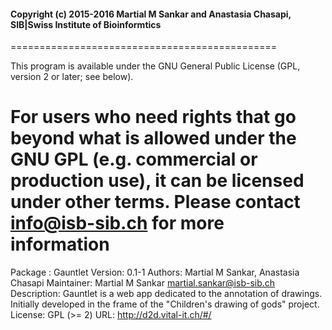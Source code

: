 #### Copyright (c) 2015-2016 Martial M Sankar and Anastasia Chasapi, SIB|Swiss Institute of Bioinformtics  ####
==============================================

This program is available under the GNU General Public License (GPL, version 2 or later; see below).

For users who need rights that go beyond what is allowed under the GNU GPL (e.g. commercial or production use), it can be licensed under other terms. Please contact info@isb-sib.ch for more information
==============================================

Package : Gauntlet
Version: 0.1-1
Authors: Martial M Sankar, Anastasia Chasapi
Maintainer: Martial M Sankar <martial.sankar@isb-sib.ch>
Description: Gauntlet is a web app dedicated to the annotation of drawings. Initially developed in the frame of the "Children's drawing of gods" project. 
License: GPL (>= 2)
URL: http://d2d.vital-it.ch/#/
